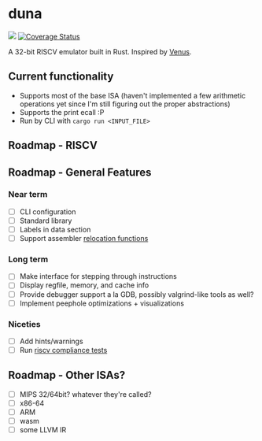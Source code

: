 # duna
![](https://github.com/noloerino/duna/workflows/Rust/badge.svg)
[![Coverage Status](https://coveralls.io/repos/github/noloerino/duna/badge.svg?branch=master)](https://coveralls.io/github/noloerino/duna?branch=master)

A 32-bit RISCV emulator built in Rust. Inspired by [Venus](https://github.com/ThaumicMekanism/venus).

## Current functionality
- Supports most of the base ISA (haven't implemented a few arithmetic operations yet since I'm still
figuring out the proper abstractions)
- Supports the print ecall :P
- Run by CLI with `cargo run <INPUT_FILE>`

## Roadmap - RISCV

## Roadmap - General Features
### Near term
- [ ] CLI configuration
- [ ] Standard library
- [ ] Labels in data section
- [ ] Support assembler [relocation functions](https://github.com/riscv/riscv-asm-manual/blob/master/riscv-asm.md#assembler-relocation-functions)

### Long term
- [ ] Make interface for stepping through instructions
- [ ] Display regfile, memory, and cache info
- [ ] Provide debugger support a la GDB, possibly valgrind-like tools as well?
- [ ] Implement peephole optimizations + visualizations

### Niceties
- [ ] Add hints/warnings
- [ ] Run [riscv compliance tests](https://github.com/riscv/riscv-compliance)

## Roadmap - Other ISAs?
- [ ] MIPS 32/64bit? whatever they're called?
- [ ] x86-64
- [ ] ARM
- [ ] wasm
- [ ] some LLVM IR
